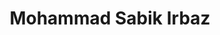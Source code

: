 ---
title: Mohammad Sabik Irbaz
description: Lead Machine Learning Engineer, Pioneer Alpha Ltd.
background: "images/msi.jpg"
logo: "images/ai.png"
---